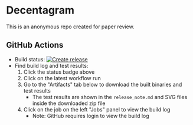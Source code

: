 # Decentagram

This is an anonymous repo created for paper review.

## GitHub Actions


- Build status: [![Create release](https://github.com/research-repos/Decentagram/actions/workflows/create-release.yaml/badge.svg)](https://github.com/research-repos/Decentagram/actions/workflows/create-release.yaml)
- Find build log and test results:
  1. Click the status badge above
  2. Click on the latest workflow run
  3. Go to the "Artifacts" tab below to download the built binaries and test results
     - The test results are shown in the `release_note.md` and SVG files inside the downloaded zip file
  4. Click on the job on the left "Jobs" panel to view the build log
     - Note: GitHub requires login to view the build log
